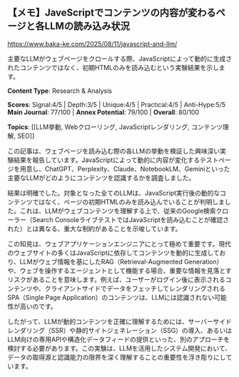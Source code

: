 ## 【メモ】JaveScriptでコンテンツの内容が変わるページと各LLMの読み込み状況

https://www.baka-ke.com/2025/08/11/javascript-and-llm/

主要なLLMがウェブページをクロールする際、JavaScriptによって動的に生成されたコンテンツではなく、初期HTMLのみを読み込むという実験結果を示します。

**Content Type**: Research & Analysis

**Scores**: Signal:4/5 | Depth:3/5 | Unique:4/5 | Practical:4/5 | Anti-Hype:5/5
**Main Journal**: 77/100 | **Annex Potential**: 79/100 | **Overall**: 80/100

**Topics**: [[LLM挙動, Webクローリング, JavaScriptレンダリング, コンテンツ理解, SEO]]

この記事は、ウェブページを読み込む際の各LLMの挙動を検証した興味深い実験結果を報告しています。JavaScriptによって動的に内容が変化するテストページを用意し、ChatGPT、Perplexity、Claude、NotebookLM、Geminiといった主要なLLMがどのようにコンテンツを認識するかを調査しました。

結果は明確でした。対象となった全てのLLMは、JavaScript実行後の動的なコンテンツではなく、ページの初期HTMLのみを読み込んでいることが判明しました。これは、LLMがウェブコンテンツを理解する上で、従来のGoogle検索クローラー（Search ConsoleライブテストではJavaScriptを読み込むことが確認された）とは異なる、重大な制約があることを示唆しています。

この知見は、ウェブアプリケーションエンジニアにとって極めて重要です。現代のウェブサイトの多くはJavaScriptに依存してコンテンツを動的に生成しており、LLMがウェブ情報を基にしたRAG（Retrieval-Augmented Generation）や、ウェブを操作するエージェントとして機能する場合、重要な情報を見落とすリスクがあることを意味します。例えば、ユーザーがログイン後に表示されるコンテンツや、クライアントサイドでデータをフェッチしてレンダリングされるSPA（Single Page Application）のコンテンツは、LLMには認識されない可能性が高いのです。

したがって、LLMが動的コンテンツを正確に理解するためには、サーバーサイドレンダリング（SSR）や静的サイトジェネレーション（SSG）の導入、あるいはLLM向けの専用APIや構造化データフィードの提供といった、別のアプローチを検討する必要があります。この実験は、LLMを活用したシステム開発において、データの取得源と認識能力の限界を深く理解することの重要性を浮き彫りにしています。